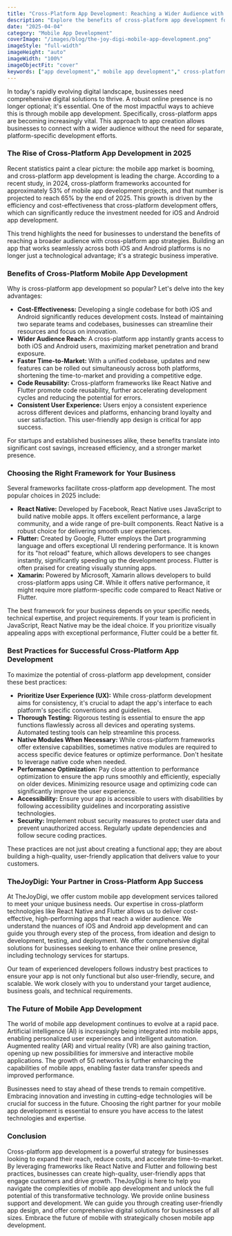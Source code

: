 ```yaml
---
title: "Cross-Platform App Development: Reaching a Wider Audience with TheJoyDigi"
description: "Explore the benefits of cross-platform app development for reaching a broader audience on iOS and Android. Learn how TheJoyDigi can help you build cost-effective and high-performing apps using technologies like React Native and Flutter."
date: "2025-04-04"
category: "Mobile App Development"
coverImage: "/images/blog/the-joy-digi-mobile-app-development.png"
imageStyle: "full-width"
imageHeight: "auto"
imageWidth: "100%"
imageObjectFit: "cover"
keywords: ["app development"," mobile app development"," cross-platform apps","custom mobile app development services"," iOS and Android app development"," user-friendly app design"]
---
```


In today's rapidly evolving digital landscape, businesses need comprehensive digital solutions to thrive. A robust online presence is no longer optional; it's essential. One of the most impactful ways to achieve this is through mobile app development. Specifically, cross-platform apps are becoming increasingly vital. This approach to app creation allows businesses to connect with a wider audience without the need for separate, platform-specific development efforts.

### The Rise of Cross-Platform App Development in 2025

Recent statistics paint a clear picture: the mobile app market is booming, and cross-platform app development is leading the charge. According to a recent study, in 2024, cross-platform frameworks accounted for approximately 53% of mobile app development projects, and that number is projected to reach 65% by the end of 2025. This growth is driven by the efficiency and cost-effectiveness that cross-platform development offers, which can significantly reduce the investment needed for iOS and Android app development.

This trend highlights the need for businesses to understand the benefits of reaching a broader audience with cross-platform app strategies. Building an app that works seamlessly across both iOS and Android platforms is no longer just a technological advantage; it's a strategic business imperative.

### Benefits of Cross-Platform Mobile App Development

Why is cross-platform app development so popular? Let's delve into the key advantages:

*   **Cost-Effectiveness:** Developing a single codebase for both iOS and Android significantly reduces development costs. Instead of maintaining two separate teams and codebases, businesses can streamline their resources and focus on innovation.
*   **Wider Audience Reach:** A cross-platform app instantly grants access to both iOS and Android users, maximizing market penetration and brand exposure.
*   **Faster Time-to-Market:** With a unified codebase, updates and new features can be rolled out simultaneously across both platforms, shortening the time-to-market and providing a competitive edge.
*   **Code Reusability:** Cross-platform frameworks like React Native and Flutter promote code reusability, further accelerating development cycles and reducing the potential for errors.
*   **Consistent User Experience:** Users enjoy a consistent experience across different devices and platforms, enhancing brand loyalty and user satisfaction. This user-friendly app design is critical for app success.

For startups and established businesses alike, these benefits translate into significant cost savings, increased efficiency, and a stronger market presence.

### Choosing the Right Framework for Your Business

Several frameworks facilitate cross-platform app development. The most popular choices in 2025 include:

*   **React Native:** Developed by Facebook, React Native uses JavaScript to build native mobile apps. It offers excellent performance, a large community, and a wide range of pre-built components. React Native is a robust choice for delivering smooth user experiences.
*   **Flutter:** Created by Google, Flutter employs the Dart programming language and offers exceptional UI rendering performance. It is known for its "hot reload" feature, which allows developers to see changes instantly, significantly speeding up the development process. Flutter is often praised for creating visually stunning apps.
*   **Xamarin:** Powered by Microsoft, Xamarin allows developers to build cross-platform apps using C#. While it offers native performance, it might require more platform-specific code compared to React Native or Flutter.

The best framework for your business depends on your specific needs, technical expertise, and project requirements. If your team is proficient in JavaScript, React Native may be the ideal choice. If you prioritize visually appealing apps with exceptional performance, Flutter could be a better fit.

### Best Practices for Successful Cross-Platform App Development

To maximize the potential of cross-platform app development, consider these best practices:

*   **Prioritize User Experience (UX):** While cross-platform development aims for consistency, it's crucial to adapt the app's interface to each platform's specific conventions and guidelines.
*   **Thorough Testing:** Rigorous testing is essential to ensure the app functions flawlessly across all devices and operating systems. Automated testing tools can help streamline this process.
*   **Native Modules When Necessary:** While cross-platform frameworks offer extensive capabilities, sometimes native modules are required to access specific device features or optimize performance. Don't hesitate to leverage native code when needed.
*   **Performance Optimization:** Pay close attention to performance optimization to ensure the app runs smoothly and efficiently, especially on older devices. Minimizing resource usage and optimizing code can significantly improve the user experience.
*   **Accessibility:** Ensure your app is accessible to users with disabilities by following accessibility guidelines and incorporating assistive technologies.
*   **Security:** Implement robust security measures to protect user data and prevent unauthorized access. Regularly update dependencies and follow secure coding practices.

These practices are not just about creating a functional app; they are about building a high-quality, user-friendly application that delivers value to your customers.

### TheJoyDigi: Your Partner in Cross-Platform App Success

At TheJoyDigi, we offer custom mobile app development services tailored to meet your unique business needs. Our expertise in cross-platform technologies like React Native and Flutter allows us to deliver cost-effective, high-performing apps that reach a wider audience. We understand the nuances of iOS and Android app development and can guide you through every step of the process, from ideation and design to development, testing, and deployment. We offer comprehensive digital solutions for businesses seeking to enhance their online presence, including technology services for startups.

Our team of experienced developers follows industry best practices to ensure your app is not only functional but also user-friendly, secure, and scalable. We work closely with you to understand your target audience, business goals, and technical requirements.

### The Future of Mobile App Development

The world of mobile app development continues to evolve at a rapid pace. Artificial intelligence (AI) is increasingly being integrated into mobile apps, enabling personalized user experiences and intelligent automation. Augmented reality (AR) and virtual reality (VR) are also gaining traction, opening up new possibilities for immersive and interactive mobile applications. The growth of 5G networks is further enhancing the capabilities of mobile apps, enabling faster data transfer speeds and improved performance.

Businesses need to stay ahead of these trends to remain competitive. Embracing innovation and investing in cutting-edge technologies will be crucial for success in the future. Choosing the right partner for your mobile app development is essential to ensure you have access to the latest technologies and expertise.

### Conclusion

Cross-platform app development is a powerful strategy for businesses looking to expand their reach, reduce costs, and accelerate time-to-market. By leveraging frameworks like React Native and Flutter and following best practices, businesses can create high-quality, user-friendly apps that engage customers and drive growth. TheJoyDigi is here to help you navigate the complexities of mobile app development and unlock the full potential of this transformative technology. We provide online business support and development. We can guide you through creating user-friendly app design, and offer comprehensive digital solutions for businesses of all sizes. Embrace the future of mobile with strategically chosen mobile app development.
